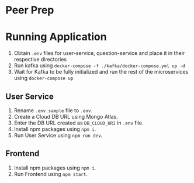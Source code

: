 # Peer Prep

# Running Application

1. Obtain `.env` files for user-service, question-service and place it in their respective directories
1. Run kafka using `docker-compose -f ./kafka/docker-compose.yml up -d`
2. Wait for Kafka to be fully initialized and run the rest of the microservices using `docker-compose up`



## User Service
1. Rename `.env.sample` file to `.env`.
2. Create a Cloud DB URL using Mongo Atlas.
3. Enter the DB URL created as `DB_CLOUD_URI` in `.env` file.
4. Install npm packages using `npm i`.
5. Run User Service using `npm run dev`.

## Frontend
1. Install npm packages using `npm i`.
2. Run Frontend using `npm start`.

